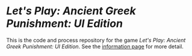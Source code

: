 # *Let's Play: Ancient Greek Punishment: UI Edition*

This is the code and process repository for the game *Let's Play: Ancient Greek Punishment: UI Edition*. See the [information page](info/) for more detail.
